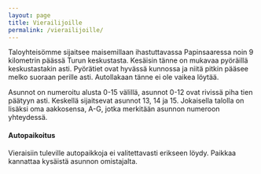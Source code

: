 ```yaml
---
layout: page
title: Vierailijoille
permalink: /vierailijoille/
---
```


Taloyhteisömme sijaitsee maisemillaan ihastuttavassa Papinsaaressa noin 9 kilometrin päässä Turun keskustasta. Kesäisin tänne on mukavaa pyöräillä keskustastakin asti. Pyörätiet ovat hyvässä kunnossa ja niitä pitkin pääsee melko suoraan perille asti.
Autollakaan tänne ei ole vaikea löytää.

Asunnot on numeroitu alusta 0-15 välillä, asunnot 0-12 ovat rivissä piha tien päätyyn asti. Keskellä sijaitsevat asunnot 13, 14 ja 15. Jokaisella talolla on lisäksi oma aakkosensa, A-G, jotka merkitään asunnon numeroon yhteydessä.

<h4>Autopaikoitus</h4>

Vieraisiin tuleville autopaikkoja ei valitettavasti erikseen löydy. Paikkaa kannattaa kysäistä asunnon omistajalta.

<!-- .text-center breaks Mapbox GL js -->
<center>
  <div id='map' style='width: 400px; height: 300px; text-align: left;'></div>
</center>
<script>
    mapboxgl.accessToken = 'pk.eyJ1IjoiZXNtYWxhIiwiYSI6ImNqZXZ5N2hqZzBpbWEyd3BjZm5wMHkzN2cifQ.2Vj6-u9JdYdsb92maw3jyQ';
    var map = new mapboxgl.Map({
        container: 'map',
        style: 'mapbox://styles/mapbox/streets-v10',
         center: [22.272281, 60.395314],
            zoom: 10,
    });
    new mapboxgl.Marker()
        .setLngLat([22.272281, 60.3953140])
        .addTo(map);
</script>

<!-- Add zoom controls to map. -->
<script src="https://theel0ja.github.io/mapbox-gl-disable-map-rotation/dist/script.js?v=1"></script>
<link rel="stylesheet" href="https://theel0ja.github.io/mapbox-gl-disable-map-rotation/dist/style.css?v=1">
<script>
    // Add zoom and rotation controls to the map.
    map.addControl(new mapboxgl.NavigationControl());

    // Disable map rotation.
    disableMapRotation(map);
</script>